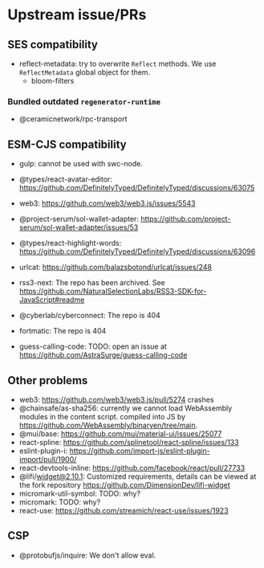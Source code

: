 # Upstream issue/PRs

## SES compatibility

- reflect-metadata: try to overwrite `Reflect` methods. We use `ReflectMetadata` global object for them.
  - bloom-filters

### Bundled outdated `regenerator-runtime`

- @ceramicnetwork/rpc-transport

## ESM-CJS compatibility

- gulp: cannot be used with swc-node.
- @types/react-avatar-editor: <https://github.com/DefinitelyTyped/DefinitelyTyped/discussions/63075>
- web3: <https://github.com/web3/web3.js/issues/5543>
- @project-serum/sol-wallet-adapter: <https://github.com/project-serum/sol-wallet-adapter/issues/53>
- @types/react-highlight-words: <https://github.com/DefinitelyTyped/DefinitelyTyped/discussions/63096>
- urlcat: <https://github.com/balazsbotond/urlcat/issues/248>

- rss3-next: The repo has been archived. See <https://github.com/NaturalSelectionLabs/RSS3-SDK-for-JavaScript#readme>
- @cyberlab/cyberconnect: The repo is 404
- fortmatic: The repo is 404
- guess-calling-code: TODO: open an issue at <https://github.com/AstraSurge/guess-calling-code>

## Other problems

- web3: <https://github.com/web3/web3.js/pull/5274> crashes
- @chainsafe/as-sha256: currently we cannot load WebAssembly modules in the content script. compiled into JS by <https://github.com/WebAssembly/binaryen/tree/main>.
- @mui/base: <https://github.com/mui/material-ui/issues/25077>
- react-spline: <https://github.com/splinetool/react-spline/issues/133>
- eslint-plugin-i: <https://github.com/import-js/eslint-plugin-import/pull/1900/>
- react-devtools-inline: <https://github.com/facebook/react/pull/27733>
- @lifi/widget@2.10.1: Customized requirements, details can be viewed at the fork repository <https://github.com/DimensionDev/lifi-widget>
- micromark-util-symbol: TODO: why?
- micromark: TODO: why?
- react-use: <https://github.com/streamich/react-use/issues/1923>

## CSP

- @protobufjs/inquire: We don't allow eval.
